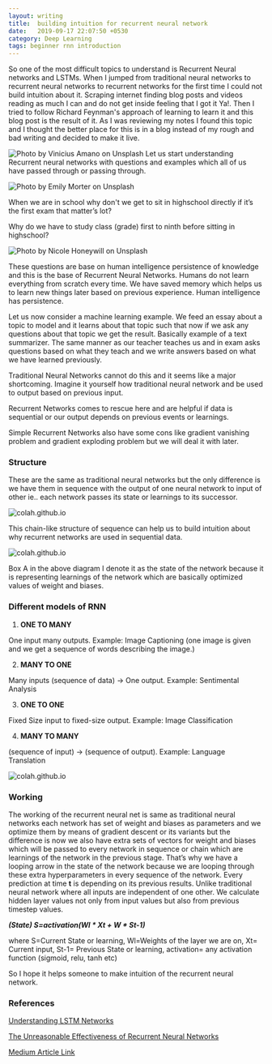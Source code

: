 ```yaml
---
layout: writing
title:  building intuition for recurrent neural network
date:   2019-09-17 22:07:50 +0530
category: Deep Learning
tags: beginner rnn introduction
---
```

So one of the most difficult topics to understand is Recurrent Neural networks and LSTMs. When I jumped from traditional neural networks to recurrent neural networks to recurrent networks for the first time I could not build intuition about it. Scraping internet finding blog posts and videos reading as much I can and do not get inside feeling that I got it Ya!. Then I tried to follow Richard Feynman's approach of learning to learn it and this blog post is the result of it. As I was reviewing my notes I found this topic and I thought the better place for this is in a blog instead of my rough and bad writing and decided to make it live.
<!-- more -->

![Photo by Vinicius Amano on Unsplash](https://cdn-images-1.medium.com/max/1200/0*2KJpQcsUkQfYBjbm)
Let us start understanding Recurrent neural networks with questions and examples which all of us have passed through or passing through.

![Photo by Emily Morter on Unsplash](https://cdn-images-1.medium.com/max/1200/0*8vkk5MeN-e2DnACV)

When we are in school why don't we get to sit in highschool directly if it’s the first exam that matter’s lot? 

Why do we have to study class (grade) first to ninth before sitting in highschool?

![Photo by Nicole Honeywill on Unsplash](https://cdn-images-1.medium.com/max/1200/0*YUyXzVoT5LQtP4gM)

These questions are base on human intelligence persistence of knowledge and this is the base of Recurrent Neural Networks. Humans do not learn everything from scratch every time. We have saved memory which helps us to learn new things later based on previous experience. Human intelligence has persistence.

Let us now consider a machine learning example. We feed an essay about a topic to model and it learns about that topic such that now if we ask any questions about that topic we get the result. Basically example of a text summarizer. The same manner as our teacher teaches us and in exam asks questions based on what they teach and we write answers based on what we have learned previously.

Traditional Neural Networks cannot do this and it seems like a major shortcoming. Imagine it yourself how traditional neural network and be used to output based on previous input.

Recurrent Networks comes to rescue here and are helpful if data is sequential or our output depends on previous events or learnings.

Simple Recurrent Networks also have some cons like gradient vanishing problem and gradient exploding problem but we will deal it with later.

<script>(adsbygoogle = window.adsbygoogle || []).push({});</script>

### Structure

These are the same as traditional neural networks but the only difference is we have them in sequence with the output of one neural network to input of other ie.. each network passes its state or learnings to its successor.

![colah.github.io](https://cdn-images-1.medium.com/max/1200/0*Y8vGqKq62_mqLOjI.png)

This chain-like structure of sequence can help us to build intuition about why recurrent networks are used in sequential data.

![colah.github.io](https://cdn-images-1.medium.com/max/800/0*E0rJbe3mRKucrYV4.png)

Box A in the above diagram I denote it as the state of the network because it is representing learnings of the network which are basically optimized values of weight and biases.

### Different models of RNN

1. **ONE TO MANY**

One input many outputs. Example: Image Captioning (one image is given and we get a sequence of words describing the image.)

2. **MANY TO ONE**

Many inputs (sequence of data) -> One output. Example: Sentimental Analysis

3. **ONE TO ONE**

Fixed Size input to fixed-size output. Example: Image Classification

4. **MANY TO MANY**

(sequence of input) -> (sequence of output). Example: Language Translation

![colah.github.io](https://cdn-images-1.medium.com/max/1200/0*mnOPHfUE2mY2vDis.jpeg)

### Working

The working of the recurrent neural net is same as traditional neural networks each network has set of weight and biases as parameters and we optimize them by means of gradient descent or its variants but the difference is now we also have extra sets of vectors for weight and biases which will be passed to every network in sequence or chain which are learnings of the network in the previous stage. That’s why we have a looping arrow in the state of the network because we are looping through these extra hyperparameters in every sequence of the network. Every prediction at time **t** is depending on its previous results. Unlike traditional neural network where all inputs are independent of one other. We calculate hidden layer values not only from input values but also from previous timestep values.

**_(State) S=activation(Wl * Xt + W * St-1)_**

where S=Current State or learning, Wl=Weights of the layer we are on, Xt= Current input, St-1= Previous State or learning, activation= any activation function (sigmoid, relu, tanh etc)

So I hope it helps someone to make intuition of the recurrent neural network.

### References

[Understanding LSTM Networks ](http://colah.github.io/posts/2015-08-Understanding-LSTMs/ "http://colah.github.io/posts/2015-08-Understanding-LSTMs/")

[The Unreasonable Effectiveness of Recurrent Neural Networks](http://karpathy.github.io/2015/05/21/rnn-effectiveness/ "http://karpathy.github.io/2015/05/21/rnn-effectiveness/")

[Medium Article Link](https://medium.com/@tarunbishttarun11/building-intuition-for-recurrent-neural-networks-ed7f8afe444b)
